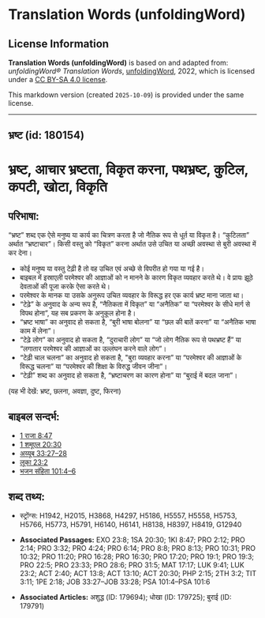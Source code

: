 # Translation Words (unfoldingWord)

## License Information

**Translation Words (unfoldingWord)** is based on and adapted from: _unfoldingWord® Translation Words_, [unfoldingWord](https://unfoldingword.org/utw), 2022, which is licensed under a [CC BY-SA 4.0 license](https://creativecommons.org/licenses/by-sa/4.0/legalcode.en).

This markdown version (created `2025-10-09`) is provided under the same license.



--------------------------------

## भ्रष्ट (id: 180154)

भ्रष्ट, आचार भ्रष्टता, विकृत करना, पथभ्रष्ट, कुटिल, कपटी, खोटा, विकृति
======================================================================

परिभाषा:
--------

“भ्रष्ट” शब्द एक ऐसे मनुष्य या कार्य का चित्रण करता है जो नैतिक रूप से धूर्त या विकृत है। “कुटिलता” अर्थात “भ्रष्टाचार”। किसी वस्तु को “विकृत” करना अर्थात उसे उचित या अच्छी अवस्था से बुरी अवस्था में कर देना।

* कोई मनुष्य या वस्तु टेढ़ी है तो वह उचित एवं अच्छे से विपरीत हो गया या गई है।
* बाइबल में इस्राएली परमेश्वर की आज्ञाओं को न मानने के कारण विकृत व्यवहार करते थे। वे प्रायः झूठे देवताओं की पूजा करके ऐसा करते थे।
* परमेश्वर के मानक या उसके अनुरूप उचित व्यवहार के विरूद्ध हर एक कार्य भ्रष्ट माना जाता था।
* “टेढ़े” के अनुवाद के अन्य रूप है, “नैतिकता में विकृत” या “अनैतिक” या “परमेश्वर के सीधे मार्ग से विपथ होना”, यह सब प्रकरण के अनुकूल होना है।
* “भ्रष्ट भाषा” का अनुवाद हो सकता है, “बुरी भाषा बोलना” या “छल की बातें करना” या “अनैतिक भाषा काम में लेना”।
* “टेढ़े लोग” का अनुवाद हो सकता है, “दुराचारी लोग” या “जो लोग नैतिक रूप से पथभ्रष्ट हैं” या “लगातार परमेश्वर की आज्ञाओं का उल्लंघन करने वाले लोग”।
* “टेढ़ी चाल चलना” का अनुवाद हो सकता है, "बुरा व्यवहार करना” या “परमेश्वर की आज्ञाओं के विरूद्ध चलना” या “परमेश्वर की शिक्षा के विरुद्ध जीवन जीना”।
* “टेढ़ी” शब्द का अनुवाद हो सकता है, “भ्रष्टाचरण का कारण होना” या “बुराई में बदल जाना”।

(यह भी देखें: भ्रष्ट, छलना, अवज्ञा, दुष्ट, फिरना)

बाइबल सन्दर्भ:
--------------

* [1 राजा 8:47](https://ref.ly/1Kgs0:0)
* [1 शमूएल 20:30](https://ref.ly/1Sam0:0)
* [अय्यूब 33:27–28](https://ref.ly/Job33:27-Job33:28)
* [लूका 23:2](https://ref.ly/Luke23:2)
* [भजन संहिता 101:4–6](rc://*/tn/help/psa/101/004)

शब्द तथ्य:
----------

* स्ट्रोंग्स: H1942, H2015, H3868, H4297, H5186, H5557, H5558, H5753, H5766, H5773, H5791, H6140, H6141, H8138, H8397, H8419, G12940

* **Associated Passages:** EXO 23:8; 1SA 20:30; 1KI 8:47; PRO 2:12; PRO 2:14; PRO 3:32; PRO 4:24; PRO 6:14; PRO 8:8; PRO 8:13; PRO 10:31; PRO 10:32; PRO 11:20; PRO 16:28; PRO 16:30; PRO 17:20; PRO 19:1; PRO 19:3; PRO 22:5; PRO 23:33; PRO 28:6; PRO 31:5; MAT 17:17; LUK 9:41; LUK 23:2; ACT 2:40; ACT 13:8; ACT 13:10; ACT 20:30; PHP 2:15; 2TH 3:2; TIT 3:11; 1PE 2:18; JOB 33:27–JOB 33:28; PSA 101:4–PSA 101:6
* **Associated Articles:** अशुद्ध (ID: 179694); धोखा (ID: 179725); बुराई (ID: 179791)

